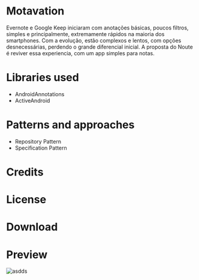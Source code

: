 Motavation
=======

Evernote e Google Keep iniciaram com anotações básicas, poucos filtros, simples e principalmente, extremamente rápidos na maioria dos smartphones. Com a evolução, estão complexos e lentos, com opções desnecessárias, perdendo o grande diferencial inicial.
A proposta do Noute é reviver essa experiencia, com um app simples para notas.


Libraries used
=======

- AndroidAnnotations
- ActiveAndroid

Patterns and approaches
=======

- Repository Pattern
- Specification Pattern

Credits
=======

License
=======

Download
=======

Preview
=======

![asdds](https://github.com/Pierry/Noute/blob/master/app/src/main/art/hero.png?raw=true)
